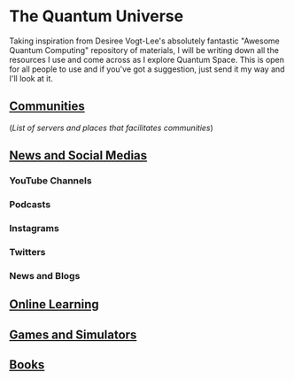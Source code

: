 # The Quantum Universe
Taking inspiration from Desiree Vogt-Lee's absolutely fantastic "Awesome Quantum Computing" repository of materials, I will be writing down all the resources I use and come across as I explore Quantum Space.  This is open for all people to use and if you've got a suggestion, just send it my way and I'll look at it.  

## [Communities](Communities.md) <br />
(_List of servers and places that facilitates communities_) <br />

## [News and Social Medias](News_and_Social_Medias.md)
### YouTube Channels

### Podcasts

### Instagrams

### Twitters

### News and Blogs

## [Online Learning](Online_Learning.md)

## [Games and Simulators](Games_and_Simulators.md)

## [Books](Books_and_Papers.md)
